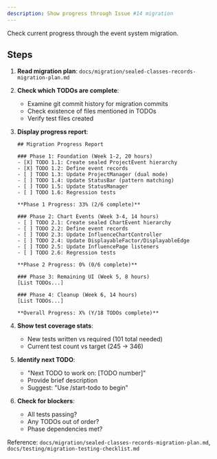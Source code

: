 ```yaml
---
description: Show progress through Issue #14 migration
---
```


Check current progress through the event system migration.

## Steps

1. **Read migration plan**: `docs/migration/sealed-classes-records-migration-plan.md`

2. **Check which TODOs are complete**:
   - Examine git commit history for migration commits
   - Check existence of files mentioned in TODOs
   - Verify test files created

3. **Display progress report**:

   ```
   ## Migration Progress Report

   ### Phase 1: Foundation (Week 1-2, 20 hours)
   - [X] TODO 1.1: Create sealed ProjectEvent hierarchy
   - [X] TODO 1.2: Define event records
   - [ ] TODO 1.3: Update ProjectManager (dual mode)
   - [ ] TODO 1.4: Update StatusBar (pattern matching)
   - [ ] TODO 1.5: Update StatusManager
   - [ ] TODO 1.6: Regression tests

   **Phase 1 Progress: 33% (2/6 complete)**

   ### Phase 2: Chart Events (Week 3-4, 14 hours)
   - [ ] TODO 2.1: Create sealed ChartEvent hierarchy
   - [ ] TODO 2.2: Define event records
   - [ ] TODO 2.3: Update InfluenceChartController
   - [ ] TODO 2.4: Update DisplayableFactor/DisplayableEdge
   - [ ] TODO 2.5: Update InfluencePage listeners
   - [ ] TODO 2.6: Regression tests

   **Phase 2 Progress: 0% (0/6 complete)**

   ### Phase 3: Remaining UI (Week 5, 8 hours)
   [List TODOs...]

   ### Phase 4: Cleanup (Week 6, 14 hours)
   [List TODOs...]

   **Overall Progress: X% (Y/18 TODOs complete)**
   ```

4. **Show test coverage stats**:
   - New tests written vs required (101 total needed)
   - Current test count vs target (245 → 346)

5. **Identify next TODO**:
   - "Next TODO to work on: [TODO number]"
   - Provide brief description
   - Suggest: "Use /start-todo to begin"

6. **Check for blockers**:
   - All tests passing?
   - Any TODOs out of order?
   - Phase dependencies met?

Reference: `docs/migration/sealed-classes-records-migration-plan.md`, `docs/testing/migration-testing-checklist.md`
